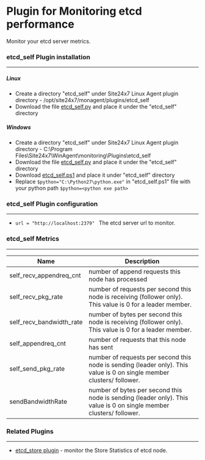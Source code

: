 # Plugin for Monitoring etcd performance

Monitor your etcd server metrics.

### etcd_self Plugin installation
---
##### Linux 

- Create a directory "etcd_self" under Site24x7 Linux Agent plugin directory - /opt/site24x7/monagent/plugins/etcd_self
- Download the file [etcd_self.py] and place it under the "etcd_self" directory

##### Windows
 
- Create a directory "etcd_self" under Site24x7 Linux Agent plugin directory - C:\Program Files\Site24x7\WinAgent\monitoring\Plugins\etcd_self
- Download the file [etcd_self.py] and place it under the "etcd_self" directory
- Download [etcd_self.ps1] and place it under "etcd_self" directory
- Replace `$python="C:\Python27\python.exe"` in "etcd_self.ps1" file with your python path `$python=<python exe path>`

### etcd_self Plugin configuration
---

- `url = "http://localhost:2379" `  The etcd server url to monitor.

### etcd_self Metrics
---

Name		            	| Description
---         		   	 	|   ---
self_recv_appendreq_cnt 	| number of append requests this node has processed
self_recv_pkg_rate    		| number of requests per second this node is receiving (follower only). This value is 0 for a leader member.
self_recv_bandwidth_rate	| number of bytes per second this node is receiving (follower only). This value is 0 for a leader member.
self_appendreq_cnt			| number of requests that this node has sent
self_send_pkg_rate			| number of requests per second this node is sending (leader only). This value is 0 on single member clusters/ follower.
sendBandwidthRate			| number of bytes per second this node is sending (leader only). This value is 0 on single member clusters/ follower.

### Related Plugins
---
- [etcd_store plugin] - monitor the Store Statistics of etcd node.

[etcd_self.py]: <https://raw.githubusercontent.com/site24x7/plugins/master/etcd_self/etcd_self.py>
[etcd_self.ps1]: <https://raw.githubusercontent.com/site24x7/plugins/master/etcd_self/etcd_self.ps1>
[etcd_store plugin]: <https://github.com/site24x7/plugins/tree/master/etcd_store/>